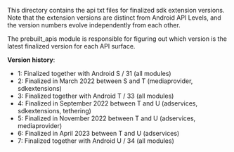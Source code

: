 This directory contains the api txt files for finalized sdk extension versions.
Note that the extension versions are distinct from Android API Levels, and
the version numbers evolve independently from each other.

The prebuilt_apis module is responsible for figuring out which version is the
latest finalized version for each API surface.

**Version history**:

- 1: Finalized together with Android S / 31 (all modules)
- 2: Finalized in March 2022 between S and T (mediaprovider, sdkextensions)
- 3: Finalized together with Android T / 33 (all modules)
- 4: Finalized in September 2022 between T and U (adservices, sdkextensions, tethering)
- 5: Finalized in November 2022 between T and U (adservices, mediaprovider)
- 6: Finalized in April 2023 between T and U (adservices)
- 7: Finalized together with Android U / 34 (all modules)
